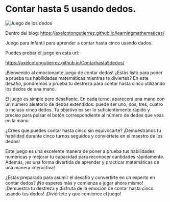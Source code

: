 # Contar hasta 5 usando dedos.

![Juego de los dedos](https://axelcotongutierrez.github.io/learningmathematicas/assets/images//posts/Contar5/jcontar5de.jpg)

Dentro del blog: https://axelcotongutierrez.github.io/learningmathematicas/

Juego para Infantil para aprender a contar hasta cinco usando dados.

Puedes probar el juego en esta url:

https://axelcotongutierrez.github.io/Contarhasta5dedos/

¡Bienvenido al emocionante juego de contar dedos! ¿Estás listo para poner a prueba tus habilidades matemáticas mientras te diviertes? En este desafío, pondremos a prueba tu destreza para contar hasta cinco utilizando los dedos de una mano.

El juego es simple pero desafiante. En cada turno, aparecerá una mano con un número aleatorio de dedos extendidos: puede ser uno, dos, tres, cuatro o incluso cinco dedos. Tu objetivo es ser lo suficientemente rápido y preciso para pulsar el botón correspondiente al número de dedos que veas en la mano.

¿Crees que puedes contar hasta cinco sin equivocarte? ¡Demuéstranos tu habilidad durante cinco turnos seguidos y conviértete en el maestro de los dedos!

Este juego es una excelente manera de poner a prueba tus habilidades numéricas y mejorar tu capacidad para reconocer cantidades rápidamente. Además, ¡es una forma divertida de aprender y practicar matemáticas de una manera interactiva!

¿Estás preparado para asumir el desafío y convertirte en un experto en contar dedos? ¡No esperes más y comienza a jugar ahora mismo! ¡Demuestra tu destreza y disfruta de la emoción de contar hasta cinco usando tus dedos! ¡Diviértete y que comience el juego!